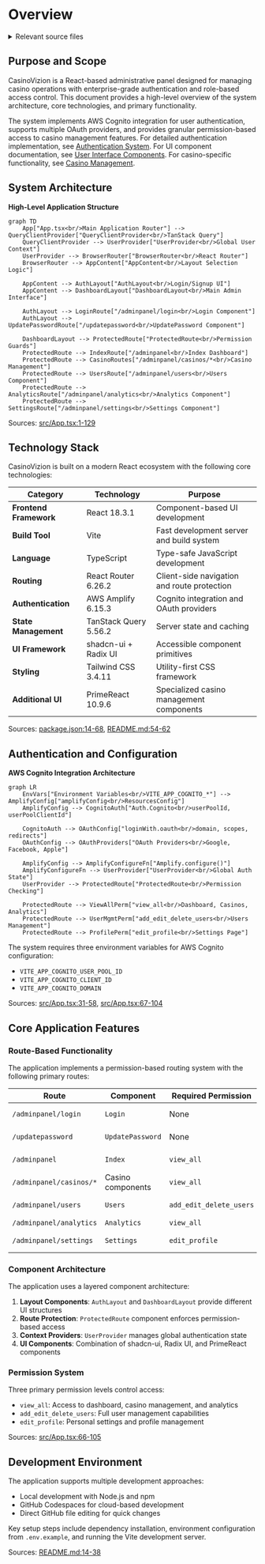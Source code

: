 # Overview

<details>
<summary>Relevant source files</summary>

The following files were used as context for generating this wiki page:

- [README.md](/README.md)
- [package.json](/package.json)
- [src/App.tsx](/src/App.tsx)

</details>



## Purpose and Scope

CasinoVizion is a React-based administrative panel designed for managing casino operations with enterprise-grade authentication and role-based access control. This document provides a high-level overview of the system architecture, core technologies, and primary functionality.

The system implements AWS Cognito integration for user authentication, supports multiple OAuth providers, and provides granular permission-based access to casino management features. For detailed authentication implementation, see [Authentication System](./5_Authentication_System.md). For UI component documentation, see [User Interface Components](./14_User_Interface_Components.md). For casino-specific functionality, see [Casino Management](./22_Casino_Management.md).

## System Architecture

**High-Level Application Structure**

```mermaid
graph TD
    App["App.tsx<br/>Main Application Router"] --> QueryClientProvider["QueryClientProvider<br/>TanStack Query"]
    QueryClientProvider --> UserProvider["UserProvider<br/>Global User Context"]
    UserProvider --> BrowserRouter["BrowserRouter<br/>React Router"]
    BrowserRouter --> AppContent["AppContent<br/>Layout Selection Logic"]
    
    AppContent --> AuthLayout["AuthLayout<br/>Login/Signup UI"]
    AppContent --> DashboardLayout["DashboardLayout<br/>Main Admin Interface"]
    
    AuthLayout --> LoginRoute["/adminpanel/login<br/>Login Component"]
    AuthLayout --> UpdatePasswordRoute["/updatepassword<br/>UpdatePassword Component"]
    
    DashboardLayout --> ProtectedRoute["ProtectedRoute<br/>Permission Guards"]
    ProtectedRoute --> IndexRoute["/adminpanel<br/>Index Dashboard"]
    ProtectedRoute --> CasinoRoutes["/adminpanel/casinos/*<br/>Casino Management"]
    ProtectedRoute --> UsersRoute["/adminpanel/users<br/>Users Component"]
    ProtectedRoute --> AnalyticsRoute["/adminpanel/analytics<br/>Analytics Component"]
    ProtectedRoute --> SettingsRoute["/adminpanel/settings<br/>Settings Component"]
```

Sources: [src/App.tsx:1-129]()

## Technology Stack

CasinoVizion is built on a modern React ecosystem with the following core technologies:

| Category | Technology | Purpose |
|----------|------------|---------|
| **Frontend Framework** | React 18.3.1 | Component-based UI development |
| **Build Tool** | Vite | Fast development server and build system |
| **Language** | TypeScript | Type-safe JavaScript development |
| **Routing** | React Router 6.26.2 | Client-side navigation and route protection |
| **Authentication** | AWS Amplify 6.15.3 | Cognito integration and OAuth providers |
| **State Management** | TanStack Query 5.56.2 | Server state and caching |
| **UI Framework** | shadcn-ui + Radix UI | Accessible component primitives |
| **Styling** | Tailwind CSS 3.4.11 | Utility-first CSS framework |
| **Additional UI** | PrimeReact 10.9.6 | Specialized casino management components |

Sources: [package.json:14-68](), [README.md:54-62]()

## Authentication and Configuration

**AWS Cognito Integration Architecture**

```mermaid
graph LR
    EnvVars["Environment Variables<br/>VITE_APP_COGNITO_*"] --> AmplifyConfig["amplifyConfig<br/>ResourcesConfig"]
    AmplifyConfig --> CognitoAuth["Auth.Cognito<br/>userPoolId, userPoolClientId"]
    
    CognitoAuth --> OAuthConfig["loginWith.oauth<br/>domain, scopes, redirects"]
    OAuthConfig --> OAuthProviders["OAuth Providers<br/>Google, Facebook, Apple"]
    
    AmplifyConfig --> AmplifyConfigureFn["Amplify.configure()"]
    AmplifyConfigureFn --> UserProvider["UserProvider<br/>Global Auth State"]
    UserProvider --> ProtectedRoute["ProtectedRoute<br/>Permission Checking"]
    
    ProtectedRoute --> ViewAllPerm["view_all<br/>Dashboard, Casinos, Analytics"]
    ProtectedRoute --> UserMgmtPerm["add_edit_delete_users<br/>Users Management"]
    ProtectedRoute --> ProfilePerm["edit_profile<br/>Settings Page"]
```

The system requires three environment variables for AWS Cognito configuration:
- `VITE_APP_COGNITO_USER_POOL_ID`
- `VITE_APP_COGNITO_CLIENT_ID` 
- `VITE_APP_COGNITO_DOMAIN`

Sources: [src/App.tsx:31-58](), [src/App.tsx:67-104]()

## Core Application Features

### Route-Based Functionality

The application implements a permission-based routing system with the following primary routes:

| Route | Component | Required Permission | Purpose |
|-------|-----------|-------------------|---------|
| `/adminpanel/login` | `Login` | None | User authentication |
| `/updatepassword` | `UpdatePassword` | None | Password management |
| `/adminpanel` | `Index` | `view_all` | Main dashboard |
| `/adminpanel/casinos/*` | Casino components | `view_all` | Casino CRUD operations |
| `/adminpanel/users` | `Users` | `add_edit_delete_users` | User management |
| `/adminpanel/analytics` | `Analytics` | `view_all` | Data analytics |
| `/adminpanel/settings` | `Settings` | `edit_profile` | User preferences |

### Component Architecture

The application uses a layered component architecture:

1. **Layout Components**: `AuthLayout` and `DashboardLayout` provide different UI structures
2. **Route Protection**: `ProtectedRoute` component enforces permission-based access
3. **Context Providers**: `UserProvider` manages global authentication state
4. **UI Components**: Combination of shadcn-ui, Radix UI, and PrimeReact components

### Permission System

Three primary permission levels control access:
- `view_all`: Access to dashboard, casino management, and analytics
- `add_edit_delete_users`: Full user management capabilities  
- `edit_profile`: Personal settings and profile management

Sources: [src/App.tsx:66-105]()

## Development Environment

The application supports multiple development approaches:
- Local development with Node.js and npm
- GitHub Codespaces for cloud-based development
- Direct GitHub file editing for quick changes

Key setup steps include dependency installation, environment configuration from `.env.example`, and running the Vite development server.

Sources: [README.md:14-38](/README.md)
